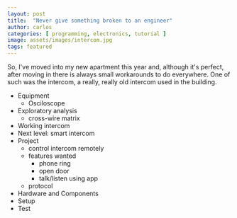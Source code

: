 ```yaml
---
layout: post
title:  "Never give something broken to an engineer"
author: carlos
categories: [ programming, electronics, tutorial ]
image: assets/images/intercom.jpg
tags: featured
---
```

So, I've moved into my new apartment this year and, although it's perfect, after moving in 
there is always small workarounds to do everywhere. One of such was the intercom, a really, really old
intercom used in the building.

- Equipment
  - Osciloscope
- Exploratory analysis
  - cross-wire matrix
- Working intercom
- Next level: smart intercom
- Project
  - control intercom remotely
  - features wanted
    - phone ring
    - open door
    - talk/listen using app
  - protocol
- Hardware and Components
- Setup
- Test
